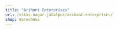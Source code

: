 ```yaml
---
title: "Arihant Enterprises"
url: /vikas-nagar-jabalpur/arihant-enterprises/
shop: Warenhaus
---
```

